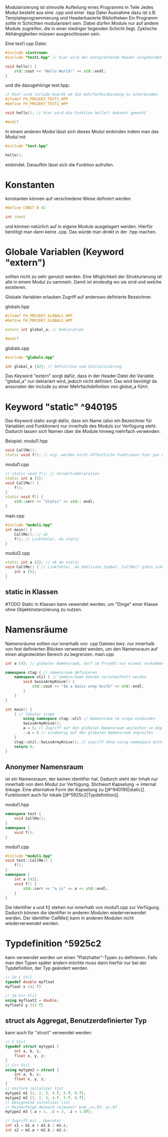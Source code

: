 Modularisierung ist sinnvolle Aufteilung eines Programms in Teile
Jedes Modul besteht aus eine .cpp und einer .hpp Datei
	Ausnahme dazu ist z.B. Templateprogrammierung und Headerbasierte Bibliotheken
Ein Programm sollte in Schichten modularisiert sein. Dabei dürfen Module nur auf andere Module zugreifen, die in einer niedriger liegenden Schicht liegt.
Zyklische Abhängigkeiten müssen ausgeschlossen sein.

Eine test1.cpp Datei:
``` C++
#include <iostream>
#include "test1.hpp" // hier wird der entsprechende Header eingebunden

void hello() {
	std::cout << "Hello World!" << std::endl;
}
```
und die dazugehörige test.hpp:
``` C++
// Hier sind include-Guards um die mehrfacheinbindung zu unterbinden.
#ifndef FH_PROJEKT_TEST1_HPP 
#define FH_PROJEKT_TEST1_HPP

void hello(); // hier wird die Funktion hello() bekannt gemacht

#endif
```

In einem anderen Modul lässt sich dieses Modul einbinden indem man das Modul mit 
``` C++
#include "test.hpp"

hello();
```
einbindet. Daraufhin lässt sich die Funktion aufrufen.


# Konstanten
konstanten können auf verschiedene Weise definiert werden
``` C++
#define CONST_N 42

int const 
```
und können natürlich auf in eigene Module ausgelagert werden. Hierfür benötigt man dann keine .cpp. Das würde man direkt in der .hpp machen.

# Globale Variablen (Keyword "extern")
sollten nicht zu sehr genutzt werden.
Eine Möglichkeit der Strukturierung ist alle in einem Modul zu sammeln. Damit ist eindeutig wo sie sind und welche existieren.

Globale Variablen erlauben Zugriff auf anderswo definierte Bezeichner.

globals.hpp
``` C++
#ifndef FH_PROJEKT_GLOBALS_HPP 
#define FH_PROJEKT_GLOBALS_HPP

extern int global_a; // Deklaration

#endif
```
globals.cpp
``` C++
#include "globals.hpp"

int global_a {42}; // Definition und Initialisierung
```

Das Keyword "extern" sorgt dafür, dass in der Header Datei die Variable "global_a" nur deklariert wird, jedoch nicht definiert. Das wird benötigt da ansonsten der include zu einer Mehrfachdefinition von global_a führt.

# Keyword "static" ^940195
Das Keyword static sorgt dafür, dass ein Name (also ein Bezeichner für Variablen und Funktionen) nur innerhalb des Moduls zur Verfügung steht. Dadurch lassen sich Namen über die Module hinweg mehrfach verwenden.

Beispiel:
modul1.hpp
``` C++
void CallMe();
static void f(); // eig. werden nicht-öffentliche Funktionen hier gar nicht angegeben. Vorwärtsdeklaration würde man eher in modul1.cpp machen.
```
modul1.cpp
``` C++
// static void f(); // Vorwärtsdeklaration
static int a {5};
void CallMe() {
	f();
}
static void f() {
	std::cerr << "Static" << std:: endl;
}
```
main.cpp
``` C++
#include "modul1.hpp"
int main() {
	CallMe(); // ok
	f(); // Linkfehler, da static 
}
```
modul2.cpp
``` C++
static int a {5}; // ok da static
void CallMe() { // Linkfehler, da dublicate Symbol. CallMe() gibts schon in modul1
	int x {5};
}
```

## static in Klassen
#TODO Static in Klassen kann vewendet werden, um "Dinge" einer Klasse ohne Objektinstanziierung zu nutzen.  
# Namensräume
Namensräume sollten nur innerhalb von .cpp Dateien bwz. nur innerhalb von fest definierten Blöcken verwendet werden, um den Namensraum auf einen abgesteckten Bereich zu begrenzen.
main.cpp
``` C++
int a {4}; // globaler Namensraum, darf im Projekt nur einmal vorkommen

namespace ctag { // namensraum definieren
	namespace util { // namensräume können verschachtelt werden
		void SwissArmyKnive() {
			std::cout << "Im a Swiss army knife" << std::endl;
		}
	}
}

int main() {
	{ // lokaler scope
		using namespace ctag::util // Namensraum im scope einbinden
		SwissArmyKnive();
		a = 5; // Zugriff auf den globalen Namensraum weiterhin so möglich
		::a = 6 // eindeutig auf den globalen Namensraum zugreifen
	}
	ctag::util::SwissArmyKnive(); // zugriff ohne using namespace mithilfe von fully qualified identifier 
	return 0;
}
```

## Anonymer Namensraum
ist ein Namensraum, der keinen identifier hat. Dadurch steht der Inhalt nur innerhalb von dem Modul zur Verfügung. Stichwort Kapselung -> internal linkage.
Eine alternative Form der Kapselung zu [[#^940195|static]].
Funktioniert auch für lokale [[#^5925c2|Typdefinition]].

modul1.hpp
``` C++
namespace test {
	void CallMe();
}
namespace {
	void f();
}
```
modul1.cpp
``` C++
#include "modul1.hpp"
void test::CallMe() {
	f();
}
namespace {
	int a {42};
	void f() {
		std::cerr << "a is" << a << std::endl;
	}
}
```
Die Identifier a und f() stehen nur innerhalb von modul1.cpp zur Verfügung. Dadurch können die identifier in anderen Modulen wiederverwendet werden. Der identifier CallMe() kann in anderen Modulen nicht wiederverwendet werden.

# Typdefinition ^5925c2
kann verwendet werden um einen "Platzhalter"-Typen zu definieren. Falls man den Typen später ändern möchte muss dann hierfür nur bei der Typdefinition, der Typ geändert werden.
``` C++
// Im C Stil
typedef double myfloat
myfloat x {42.f}

// Im C++ Stil
using myfloat2 = double;
myfloat2 y {33.f}
```

## struct als Aggregat, Benutzerdefinierter Typ
kann auch für "struct" verwendet werden:
``` C++
// C Stil
typedef struct mytype1 {
	int a, b, c;
	float x, y, z;
}
// C++ Stil
using mytype2 = struct {
	int a, b, c;
	float x, y, z;
}
// Uniform initalizer list
mytype1 m1 {1, 2, 3, 4.f, 5.f, 6.f};
mytype2 m2 {1, 2, 3, 4.f, 5.f, 6.f};
// Designated initalizer list
// Reihenfolge dennoch relevant! b=0,,x=.0f, y=.0f
mytype2 m3 {.a = 1, .c = 3, .z = 1.0f};

// Zugriff mit . Operator
int s1 = m1.a + m1.b / m1.c;
int s2 = m2.a + m2.b / m2.c;
```
